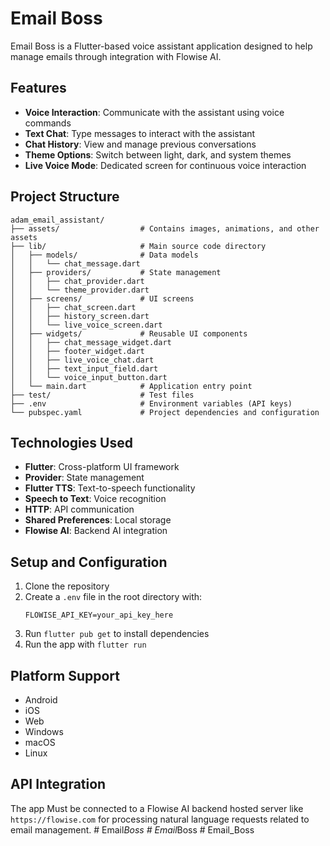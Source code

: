 # Email Boss

Email Boss is a Flutter-based voice assistant application designed to help manage emails through integration with Flowise AI.

## Features

- **Voice Interaction**: Communicate with the assistant using voice commands
- **Text Chat**: Type messages to interact with the assistant
- **Chat History**: View and manage previous conversations
- **Theme Options**: Switch between light, dark, and system themes
- **Live Voice Mode**: Dedicated screen for continuous voice interaction

## Project Structure

```
adam_email_assistant/
├── assets/                  # Contains images, animations, and other assets
├── lib/                     # Main source code directory
│   ├── models/              # Data models
│   │   └── chat_message.dart
│   ├── providers/           # State management
│   │   ├── chat_provider.dart
│   │   └── theme_provider.dart
│   ├── screens/             # UI screens
│   │   ├── chat_screen.dart
│   │   ├── history_screen.dart
│   │   └── live_voice_screen.dart
│   ├── widgets/             # Reusable UI components
│   │   ├── chat_message_widget.dart
│   │   ├── footer_widget.dart
│   │   ├── live_voice_chat.dart
│   │   ├── text_input_field.dart
│   │   └── voice_input_button.dart
│   └── main.dart            # Application entry point
├── test/                    # Test files
├── .env                     # Environment variables (API keys)
└── pubspec.yaml             # Project dependencies and configuration
```

## Technologies Used

- **Flutter**: Cross-platform UI framework
- **Provider**: State management
- **Flutter TTS**: Text-to-speech functionality
- **Speech to Text**: Voice recognition
- **HTTP**: API communication
- **Shared Preferences**: Local storage
- **Flowise AI**: Backend AI integration

## Setup and Configuration

1. Clone the repository
2. Create a `.env` file in the root directory with:
   ```
   FLOWISE_API_KEY=your_api_key_here
   ```
3. Run `flutter pub get` to install dependencies
4. Run the app with `flutter run`

## Platform Support

- Android
- iOS
- Web
- Windows
- macOS
- Linux

## API Integration

The app Must be connected to a Flowise AI backend hosted server like  `https://flowise.com` for processing natural language requests related to email management.
#   E m a i l _ B o s s  
 #   E m a i l _ B o s s  
 #   E m a i l _ B o s s  
 